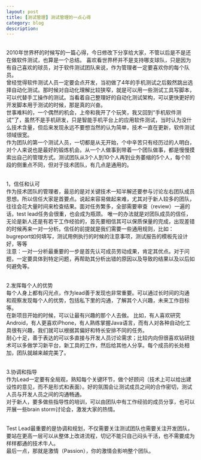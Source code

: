 ```yaml
---
layout: post
title: [测试管理] 测试管理的一点心得
category: blog
description: 
---
```



<br/>2010年世界杯的时候写的一篇心得，今日修改下分享给大家，不管以后是不是还在做软件测试，也算是一个总结。
喜欢看世界杯并不是支持哪支球队，只是因为有自己喜欢的球员，对于软件测试团队来说，作为管理者一定要喜欢你的每个队员。
<br/>曾经觉得软件测试人员一定要会点开发，当初做了4年的手机测试之后毅然跳出选择自动化测试。那时候对自动化理解比较狭窄，就是可以用一些测试工具写脚本，可以代替手工操作的测试。当看着自己整理好的自动化测试架构，可以更快更好的开发脚本用于测试的时候，那是真的兴奋。
<br/>世事难料的，一个偶然的机会，上帝和我开了个玩笑，我又回到“手机软件测试”了，虽然不是手机研发，只是智能手机平台上的应用软件测试，当时认为没什么技术含量，但后来发现永远不要想当然的认为简单，技术一直在更新，软件测试领域很宽。 
<br/>作为团队的第一个测试人员，一切都是从无开始，个中辛苦只有经历过的人明白，对个人来说也是最好的锻炼机会。从一个人做事到带着一个团队做事，都是慢慢摸索出自己的管理方式。测试团队从3个人到10个人再到业务萎缩的5个人，每个阶段的侧重点不同，但对于技术团队，有几点是通用的。

<br/>1，信任和认可
<br/>作为技术团队的管理者，最忌的是对关键技术一知半解还要参与讨论左右团队成员思想。所以信任大家是首要点。说起来容易做起来难，尤其对于新人较多的团队，往往会花大量时间来检查结果。面对任务繁多，全部需要审查（review）一遍的话，test lead任务会很重，也会成为瓶颈。 唯一的办法就是对团队成员的信任，无论是新人还是有若干工作经验的，首先要相信其可以保质保量的完成，出现差错的时候再来一对一分析。信任的前提就是我们需要一些通用规则，比如：bugreport如何填写，测试用例执行的时候的注意事项，测试报告的模板先设计好，等等
<br/>注意：一对一分析最重要的一步是首先认可成员劳动成果，肯定其优点。对于问题，一定要具体到特定问题，再帮助其分析出错的原因以及导致的结果以及以后如何避免等。

<br/>2.发挥每个人的优势
   <br/>每个人身上都有闪光点，作为lead善于发现也非常重要。可以通过长时间的沟通和观察发现每个人的优势，包括私下里的沟通，了解其个人兴趣，未来工作目标等。
   <br/>在新项目开始的时候，可以让最有兴趣的那个人去做。 比如，有人喜欢研究Android，有人更喜欢iPhone，有人熟练掌握Java语言，而有人对各种自动化工具很有兴趣，我们就可以根据其偏好和特长安排不同的任务。
   <br/>耐心十足，善于表达的可以多直接与开发人员讨论需求；比较内向但很喜欢钻研技术可以多做学习新平台，新工具的工作，然后给其他人分享。每个成员的长处相加，团队就越来越完美了。

<br/>3.协调和指导
<br/>作为Lead一定要有全局观，熟知每个关键环节，做个好顾问（技术上可以给出建设性的意见，而不是形式和表面）。好的氛围会让测试成员之间的合作密切，测试人员与开发人员之间的沟通畅通。
<br/>对于新人，要多做些指导性的培训，可以由团队中有工作经验的成员分享，也可以开展一些brain storm讨论会，激发大家的热情。

<br/>Test Lead最重要的是协调和规划，不仅需要关注测试团队也需要关注开发团队，要站在更高一层可以从整体上改进流程，切记不能只自己闷头干活，也不需要成为样样都通的技术牛人。
<br/>最后一点，那就是激情（Passion），你的激情会影响整个团队。


[Angelia]:    http://angeliaw.github.com  "Angelia"
